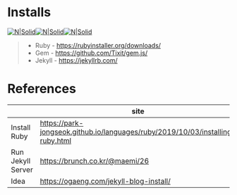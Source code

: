 Installs
=============
[![N|Solid](https://rubyinstaller.org/assets/gembox_sub.png)](https://rubyinstaller.org/downloads/)[![N|Solid](https://raw.githubusercontent.com/Tixit/gem.js/HEAD/gem-title.png)](https://rubyinstaller.org/downloads/)[![N|Solid](https://jekyllrb.com/img/logo-2x.png)](https://jekyllrb.com/)
> * Ruby - https://rubyinstaller.org/downloads/
> * Gem - https://github.com/Tixit/gem.js/
> * Jekyll - https://jekyllrb.com/


References
=============

|  | site |
| ------ | ------ |
| Install Ruby | https://park-jongseok.github.io/languages/ruby/2019/10/03/installing-ruby.html |
| Run Jekyll Server | https://brunch.co.kr/@maemi/26 |
| Idea | https://ogaeng.com/jekyll-blog-install/ |
